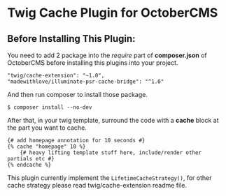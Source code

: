 # Twig Cache Plugin for OctoberCMS

## Before Installing This Plugin:
You need to add 2 package into the *require* part of **composer.json** of OctoberCMS before installing this plugins into your project.

```
"twig/cache-extension": "~1.0",
"madewithlove/illuminate-psr-cache-bridge": "^1.0"
```

And then run composer to install those package.

```
$ composer install --no-dev
```

After that, in your twig template, surround the code with a **cache** block at the part you want to cache.

```
{# add homepage annotation for 10 seconds #}
{% cache "homepage" 10 %}
    {# heavy lifting template stuff here, include/render other partials etc #}
{% endcache %}
```

This plugin currently implement the ```LifetimeCacheStrategy()```, for other cache strategy please read twig/cache-extension readme file.
